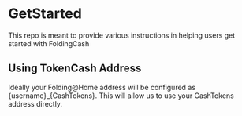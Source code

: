 # GetStarted
This repo is meant to provide various instructions in helping users get started with FoldingCash

## Using TokenCash Address

Ideally your Folding@Home address will be configured as {username}_{CashTokens}. This will allow us to use your CashTokens address directly.
